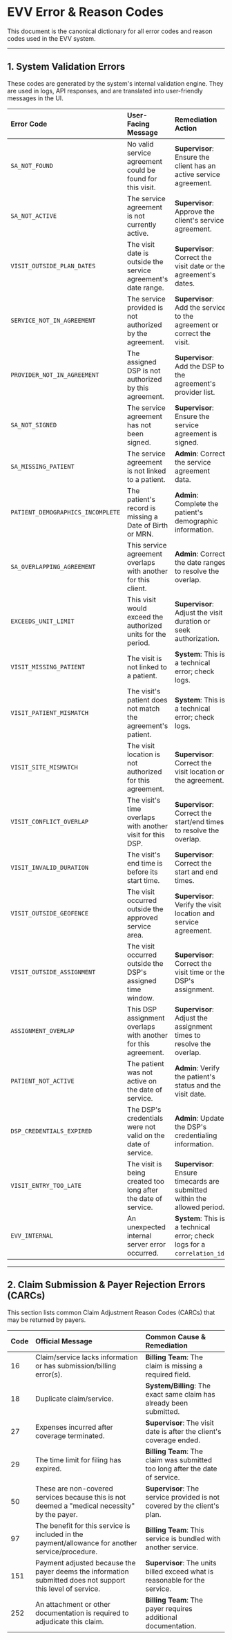 # EVV Error & Reason Codes

This document is the canonical dictionary for all error codes and reason codes used in the EVV system.

---

## 1. System Validation Errors

These codes are generated by the system's internal validation engine. They are used in logs, API responses, and are translated into user-friendly messages in the UI.

| Error Code                      | User-Facing Message                                        | Remediation Action                                                  |
| :------------------------------ | :--------------------------------------------------------- | :------------------------------------------------------------------ |
| `SA_NOT_FOUND`                  | No valid service agreement could be found for this visit.  | **Supervisor**: Ensure the client has an active service agreement.  |
| `SA_NOT_ACTIVE`                 | The service agreement is not currently active.             | **Supervisor**: Approve the client's service agreement.             |
| `VISIT_OUTSIDE_PLAN_DATES`      | The visit date is outside the service agreement's date range. | **Supervisor**: Correct the visit date or the agreement's dates.      |
| `SERVICE_NOT_IN_AGREEMENT`      | The service provided is not authorized by the agreement.   | **Supervisor**: Add the service to the agreement or correct the visit. |
| `PROVIDER_NOT_IN_AGREEMENT`     | The assigned DSP is not authorized by this agreement.      | **Supervisor**: Add the DSP to the agreement's provider list.       |
| `SA_NOT_SIGNED`                 | The service agreement has not been signed.                 | **Supervisor**: Ensure the service agreement is signed.             |
| `SA_MISSING_PATIENT`            | The service agreement is not linked to a patient.          | **Admin**: Correct the service agreement data.                      |
| `PATIENT_DEMOGRAPHICS_INCOMPLETE` | The patient's record is missing a Date of Birth or MRN.    | **Admin**: Complete the patient's demographic information.          |
| `SA_OVERLAPPING_AGREEMENT`      | This service agreement overlaps with another for this client. | **Admin**: Correct the date ranges to resolve the overlap.          |
| `EXCEEDS_UNIT_LIMIT`            | This visit would exceed the authorized units for the period. | **Supervisor**: Adjust the visit duration or seek authorization.    |
| `VISIT_MISSING_PATIENT`         | The visit is not linked to a patient.                      | **System**: This is a technical error; check logs.                  |
| `VISIT_PATIENT_MISMATCH`        | The visit's patient does not match the agreement's patient. | **System**: This is a technical error; check logs.                  |
| `VISIT_SITE_MISMATCH`           | The visit location is not authorized for this agreement.   | **Supervisor**: Correct the visit location or the agreement.        |
| `VISIT_CONFLICT_OVERLAP`        | The visit's time overlaps with another visit for this DSP. | **Supervisor**: Correct the start/end times to resolve the overlap. |
| `VISIT_INVALID_DURATION`        | The visit's end time is before its start time.             | **Supervisor**: Correct the start and end times.                    |
| `VISIT_OUTSIDE_GEOFENCE`        | The visit occurred outside the approved service area.      | **Supervisor**: Verify the visit location and service agreement.    |
| `VISIT_OUTSIDE_ASSIGNMENT`      | The visit occurred outside the DSP's assigned time window. | **Supervisor**: Correct the visit time or the DSP's assignment.     |
| `ASSIGNMENT_OVERLAP`            | This DSP assignment overlaps with another for this agreement. | **Supervisor**: Adjust the assignment times to resolve the overlap. |
| `PATIENT_NOT_ACTIVE`            | The patient was not active on the date of service.         | **Admin**: Verify the patient's status and the visit date.          |
| `DSP_CREDENTIALS_EXPIRED`       | The DSP's credentials were not valid on the date of service. | **Admin**: Update the DSP's credentialing information.              |
| `VISIT_ENTRY_TOO_LATE`          | The visit is being created too long after the date of service. | **Supervisor**: Ensure timecards are submitted within the allowed period. |
| `EVV_INTERNAL`                  | An unexpected internal server error occurred.              | **System**: This is a technical error; check logs for a `correlation_id`. |

---

## 2. Claim Submission & Payer Rejection Errors (CARCs)

This section lists common Claim Adjustment Reason Codes (CARCs) that may be returned by payers.

| Code | Official Message                                           | Common Cause & Remediation                                             |
| :--- | :--------------------------------------------------------- | :--------------------------------------------------------------------- |
| 16   | Claim/service lacks information or has submission/billing error(s). | **Billing Team**: The claim is missing a required field.               |
| 18   | Duplicate claim/service.                                   | **System/Billing**: The exact same claim has already been submitted.     |
| 27   | Expenses incurred after coverage terminated.               | **Supervisor**: The visit date is after the client's coverage ended.     |
| 29   | The time limit for filing has expired.                     | **Billing Team**: The claim was submitted too long after the date of service. |
| 50   | These are non-covered services because this is not deemed a "medical necessity" by the payer. | **Supervisor**: The service provided is not covered by the client's plan. |
| 97   | The benefit for this service is included in the payment/allowance for another service/procedure. | **Billing Team**: This service is bundled with another service.          |
| 151  | Payment adjusted because the payer deems the information submitted does not support this level of service. | **Supervisor**: The units billed exceed what is reasonable for the service. |
| 252  | An attachment or other documentation is required to adjudicate this claim. | **Billing Team**: The payer requires additional documentation.             |
